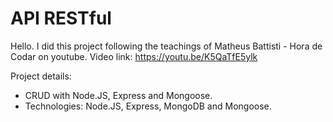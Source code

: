 # API RESTful
Hello. I did this project following the teachings of Matheus Battisti - Hora de Codar on youtube. Video link: https://youtu.be/K5QaTfE5ylk

Project details: 
- CRUD with Node.JS, Express and Mongoose.
- Technologies: Node.JS, Express, MongoDB and Mongoose.

